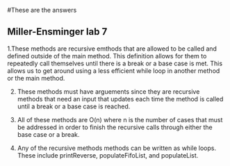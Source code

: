 #These are the answers
## Miller-Ensminger lab 7
1.These methods are recursive emthods that are allowed to be called and defined
outside of the main method. This definition allows for them to repeatedly call
themselves until there is a break or a base case is met. This allows us to
get around using a less efficient while loop in another method or the main method.

2. These methods must have arguements since they are recursive methods that need an
input that updates each time the method is called until a break or a base
case is reached.

3. All of these methods are O(n) where n is the number of cases that must be 
addressed in order to finish the recursive calls through either the base
case or a break.

4. Any of the recursive methods methods can be written as while loops. These include
printReverse, populateFifoList, and populateList.
